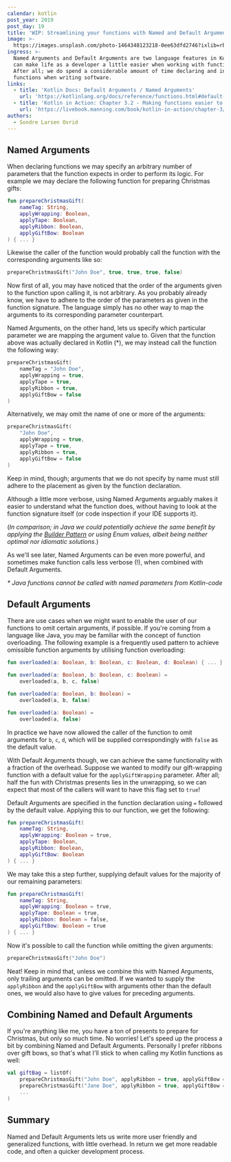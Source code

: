 ```yaml
---
calendar: kotlin
post_year: 2019
post_day: 19
title: 'WIP: Streamlining your functions with Named and Default Arguments'
image: >-
  https://images.unsplash.com/photo-1464348123218-0ee63dfd2746?ixlib=rb-1.2.1&ixid=eyJhcHBfaWQiOjEyMDd9&auto=format&fit=crop&w=2328&q=80
ingress: >-
  Named Arguments and Default Arguments are two language features in Kotlin that
  can make life as a developer a little easier when working with functions.
  After all; we do spend a considerable amount of time declaring and invoking
  functions when writing software.
links:
  - title: 'Kotlin Docs: Default Arguments / Named Arguments'
    url: 'https://kotlinlang.org/docs/reference/functions.html#default-arguments'
  - title: 'Kotlin in Action: Chapter 3.2 - Making functions easier to call'
    url: 'https://livebook.manning.com/book/kotlin-in-action/chapter-3/23'
authors:
  - Sondre Larsen Ovrid
---
```

## Named Arguments

When declaring functions we may specify an arbitrary number of parameters that the function expects in order to perform its logic. For example we may declare the following function for preparing Christmas gifts:

```kotlin
fun prepareChristmasGift(
    nameTag: String, 
    applyWrapping: Boolean, 
    applyTape: Boolean, 
    applyRibbon: Boolean, 
    applyGiftBow: Boolean
) { ... }
```

Likewise the caller of the function would probably call the function with the corresponding arguments like so:

```kotlin
prepareChristmasGift("John Doe", true, true, true, false)
```

Now first of all, you may have noticed that the order of the arguments given to the function upon calling it, is not arbitrary. As you probably already know, we have to adhere to the order of the parameters as given in the function signature. The language simply has no other way to map the arguments to its corresponding parameter counterpart.

Named Arguments, on the other hand, lets us specify which particular parameter we are mapping the argument value to. Given that the function above was actually declared in Kotlin (*), we may instead call the function the following way:

```kotlin
prepareChristmasGift(
    nameTag = "John Doe", 
    applyWrapping = true, 
    applyTape = true, 
    applyRibbon = true, 
    applyGiftBow = false
)
```

Alternatively, we may omit the name of one or more of the arguments:

```kotlin
prepareChristmasGift(
    "John Doe", 
    applyWrapping = true, 
    applyTape = true, 
    applyRibbon = true, 
    applyGiftBow = false
)
```

Keep in mind, though; arguments that we do not specify by name must still adhere to the placement as given by the function declaration.

Although a little more verbose, using Named Arguments arguably makes it easier to understand what the function does, without having to look at the function signature itself (or code inspection if your IDE supports it).

(_In comparison; in Java we could potentially achieve the same benefit by applying the_ [_Builder Pattern_](https://en.wikipedia.org/wiki/Builder_pattern) _or using Enum values, albeit being neither optimal nor idiomatic solutions._)

As we'll see later, Named Arguments can be even more powerful, and sometimes make function calls less verbose (!), when combined with Default Arguments.

_\* Java functions cannot be called with named parameters from Kotlin-code_

## Default Arguments

There are use cases when we might want to enable the user of our functions to omit certain arguments, if possible. If you're coming from a language like Java, you may be familiar with the concept of function overloading. The following example is a frequently used pattern to achieve omissible function arguments by utilising function overloading:

```kotlin
fun overloaded(a: Boolean, b: Boolean, c: Boolean, d: Boolean) { ... }

fun overloaded(a: Boolean, b: Boolean, c: Boolean) =
    overloaded(a, b, c, false)

fun overloaded(a: Boolean, b: Boolean) =
    overloaded(a, b, false)

fun overloaded(a: Boolean) =
    overloaded(a, false)
```

In practice we have now allowed the caller of the function to omit arguments for `b`, `c`, `d`, which will be supplied correspondingly with `false` as the default value.

With Default Arguments though, we can achieve the same functionality with a fraction of the overhead. Suppose we wanted to modify our gift-wrapping function with a default value for the `applyGiftWrapping` parameter. After all; half the fun with Christmas presents lies in the unwrapping, so we can expect that most of the callers will want to have this flag set to `true`!

Default Arguments are specified in the function declaration using `=` followed by the default value. Applying this to our function, we get the following:

```kotlin
fun prepareChristmasGift(
    nameTag: String, 
    applyWrapping: Boolean = true, 
    applyTape: Boolean, 
    applyRibbon: Boolean, 
    applyGiftBow: Boolean
) { ... }
```

We may take this a step further, supplying default values for the majority of our remaining parameters:

```kotlin
fun prepareChristmasGift(
    nameTag: String, 
    applyWrapping: Boolean = true, 
    applyTape: Boolean = true, 
    applyRibbon: Boolean = false, 
    applyGiftBow: Boolean = true
) { ... }
```

Now it's possible to call the function while omitting the given arguments:

```kotlin
prepareChristmasGift("John Doe")
```

Neat! Keep in mind that, unless we combine this with Named Arguments, only trailing arguments can be omitted. If we wanted to supply the `applyRibbon` and the `applyGiftBow` with arguments other than the default ones, we would also have to give values for preceding arguments.

## Combining Named and Default Arguments

​If you're anything like me, you have a ton of presents to prepare for Christmas, but only so much time. No worries! Let's speed up the process a bit by combining Named and Default Arguments. Personally I prefer ribbons over gift bows, so that's what I'll stick to when calling my Kotlin functions as well:

```kotlin
val giftBag = listOf(
    prepareChristmasGift("John Doe", applyRibbon = true, applyGiftBow = false),
    prepareChristmasGift("Jane Doe", applyRibbon = true, applyGiftBow = false)
    ...
)
```

## Summary

​Named and Default Arguments lets us write more user friendly and generalized functions, with little overhead. In return we get more readable code, and often a quicker development process.
